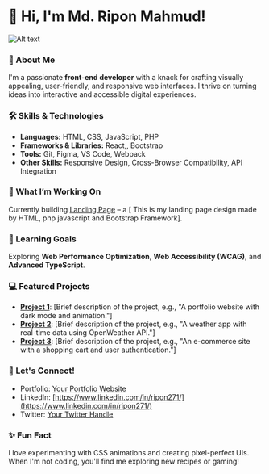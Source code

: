# 👋 Hi, I'm Md. Ripon Mahmud!
![Alt text]([[image-url](https://scontent.fcgp6-1.fna.fbcdn.net/v/t39.30808-1/470229827_2092133641203376_7532179202074585675_n.jpg?stp=c0.0.1300.1300a_dst-jpg_s200x200_tt6&_nc_cat=101&ccb=1-7&_nc_sid=50d2ac&_nc_eui2=AeEdJ8d-gYafzX4fUVOfTIDTNaR3rdKMmUg1pHet0oyZSC8CRKQyV2CGVLkb647Eorp2QyD1Sqj6IrNI_nBvYA1W&_nc_ohc=zNlCZ3gC0cYQ7kNvgGXVZgq&_nc_zt=24&_nc_ht=scontent.fcgp6-1.fna&_nc_gid=Ajs4QSjx4M8RLkGM4Li0Ixo&oh=00_AYBRqZjJH0HnBEsq5oVBAZArTY80KhtWNiguYTXe7PDCAQ&oe=67690BDB)](https://scontent.fcgp6-1.fna.fbcdn.net/v/t39.30808-6/470229827_2092133641203376_7532179202074585675_n.jpg?_nc_cat=101&ccb=1-7&_nc_sid=6ee11a&_nc_eui2=AeEdJ8d-gYafzX4fUVOfTIDTNaR3rdKMmUg1pHet0oyZSC8CRKQyV2CGVLkb647Eorp2QyD1Sqj6IrNI_nBvYA1W&_nc_ohc=zNlCZ3gC0cYQ7kNvgGXVZgq&_nc_zt=23&_nc_ht=scontent.fcgp6-1.fna&_nc_gid=A8mpYrwaN3QJM-KEZZsgE1e&oh=00_AYB_9pbHfScUHHXUfo7LFX2cwKMZqRUIzoYRxfY5tuZ-CA&oe=676902D9))

### 🌟 About Me
I'm a passionate **front-end developer** with a knack for crafting visually appealing, user-friendly, and responsive web interfaces. I thrive on turning ideas into interactive and accessible digital experiences.

### 🛠️ Skills & Technologies
- **Languages:** HTML, CSS, JavaScript, PHP
- **Frameworks & Libraries:** React,, Bootstrap
- **Tools:** Git, Figma, VS Code, Webpack
- **Other Skills:** Responsive Design, Cross-Browser Compatibility, API Integration

### 🚀 What I’m Working On
Currently building [Landing Page](#) – a [ This is my landing page design made by HTML, php javascript and Bootstrap Framework].

### 🌱 Learning Goals
Exploring **Web Performance Optimization**, **Web Accessibility (WCAG)**, and **Advanced TypeScript**.

### 💻 Featured Projects
- [**Project 1**](#): [Brief description of the project, e.g., "A portfolio website with dark mode and animation."]  
- [**Project 2**](#): [Brief description of the project, e.g., "A weather app with real-time data using OpenWeather API."]  
- [**Project 3**](#): [Brief description of the project, e.g., "An e-commerce site with a shopping cart and user authentication."]

### 💬 Let's Connect!
- Portfolio: [Your Portfolio Website](ViewPortfolio.php)
- LinkedIn: [https://www.linkedin.com/in/ripon271/](https://www.linkedin.com/in/ripon271/)
- Twitter: [Your Twitter Handle](#)

### ✨ Fun Fact
I love experimenting with CSS animations and creating pixel-perfect UIs. When I'm not coding, you'll find me exploring new recipes or gaming!
